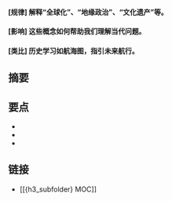 #### [规律] 解释“全球化”、“地缘政治”、“文化遗产”等。


#### [影响] 这些概念如何帮助我们理解当代问题。


#### [类比] 历史学习如航海图，指引未来航行。


## 摘要


## 要点

- 
- 
- 

## 链接

- [[{h3_subfolder} MOC]]

